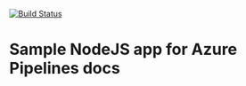 [![Build Status](https://dev.azure.com/salchichongallo1997/Demo%20Apps/_apis/build/status/salchichongallo.pipelines-javascript?branchName=master)](https://dev.azure.com/salchichongallo1997/Demo%20Apps/_build/latest?definitionId=3&branchName=master)

# Sample NodeJS app for Azure Pipelines docs
